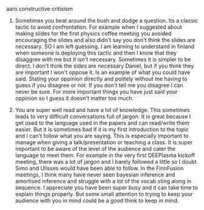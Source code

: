  




aaro constructive critisism

1. Sometimes you beat around the bush and dodge a question. Its a classic tactic to avoid confrontation. For example when I suggested about making slides for the first physics coffee meeting you avoided encouraging the slides and also didn't say you don't think the slides are necessary. SO I am left guessing. I am learning to understand in finland when someone is deploying this tactic and then I know that they disaggree with me but it isn't necessary. Sometimes it is simpler to be direct. I don't think the sides are necessary Daniel, but if you think they are important I won't oppose it. Is an example of what you could have said. Stating your oppinion directly and politely without me having to guess if you disagree or not. If you don't tell me you disagree I can never be sure. For more important things you have just said your oppinion so I guess it doesn't matter too much. 
   
 2. You are super well read and have a lot of knowledge. This sometimes leads to very difficult conversations full of jargon. It is great because I get used to the language used in the papers and can read/write them easier. But it is sometimes bad if it is my first introduction to the topic and I can't follow what you are saying. This is especially important to manage when giving a talk/presentation or teaching a class. It is super important to be aware of the level of the audience and cater the language to meet them. For example in the very first DEEPlasma kickoff meeting, there was a lot of jargon and I barely followed a little so I doubt Simo and Ulisses would have been able to follow. In the FinnFusion meetings, I think many have never seen bayesian inference and amortised inference and struggle with a lot of the vocab sting along in sequence. I appreciate you have been super busy and it can take time to explain things properly. But some small attention to trying to keep your audience with you in mind could be a good think to keep in mind.